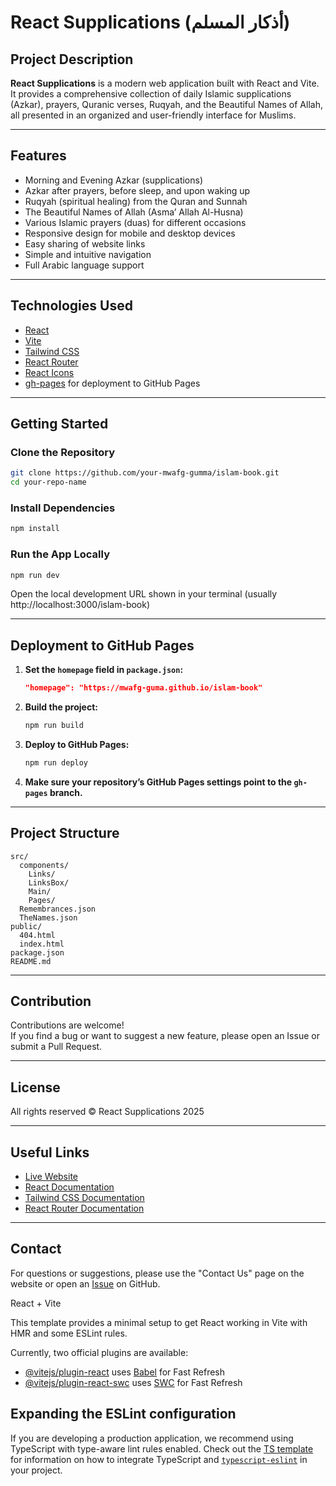 

# React Supplications (أذكار المسلم)

## Project Description

**React Supplications** is a modern web application built with React and Vite.  
It provides a comprehensive collection of daily Islamic supplications (Azkar), prayers, Quranic verses, Ruqyah, and the Beautiful Names of Allah, all presented in an organized and user-friendly interface for Muslims.

---

## Features

- Morning and Evening Azkar (supplications)
- Azkar after prayers, before sleep, and upon waking up
- Ruqyah (spiritual healing) from the Quran and Sunnah
- The Beautiful Names of Allah (Asma’ Allah Al-Husna)
- Various Islamic prayers (duas) for different occasions
- Responsive design for mobile and desktop devices
- Easy sharing of website links
- Simple and intuitive navigation
- Full Arabic language support

---

## Technologies Used

- [React](https://react.dev/)
- [Vite](https://vitejs.dev/)
- [Tailwind CSS](https://tailwindcss.com/)
- [React Router](https://reactrouter.com/)
- [React Icons](https://react-icons.github.io/react-icons/)
- [gh-pages](https://www.npmjs.com/package/gh-pages) for deployment to GitHub Pages

---

## Getting Started

### Clone the Repository

```sh
git clone https://github.com/your-mwafg-gumma/islam-book.git
cd your-repo-name
```

### Install Dependencies

```sh
npm install
```

### Run the App Locally

```sh
npm run dev
```

Open the local development URL shown in your terminal (usually  http://localhost:3000/islam-book)

---

## Deployment to GitHub Pages

1. **Set the `homepage` field in `package.json`:**

   ```json
   "homepage": "https://mwafg-guma.github.io/islam-book"
   ```

2. **Build the project:**

   ```sh
   npm run build
   ```

3. **Deploy to GitHub Pages:**

   ```sh
   npm run deploy
   ```

4. **Make sure your repository’s GitHub Pages settings point to the `gh-pages` branch.**

---

## Project Structure

```
src/
  components/
    Links/
    LinksBox/
    Main/
    Pages/
  Remembrances.json
  TheNames.json
public/
  404.html
  index.html
package.json
README.md
```

---

## Contribution

Contributions are welcome!  
If you find a bug or want to suggest a new feature, please open an Issue or submit a Pull Request.

---

## License

All rights reserved © React Supplications 2025

---

## Useful Links

- [Live Website](https://mwafg-gumma.github.io/islam-book)
- [React Documentation](https://react.dev/)
- [Tailwind CSS Documentation](https://tailwindcss.com/docs)
- [React Router Documentation](https://reactrouter.com/en/main)

---

## Contact

For questions or suggestions, please use the "Contact Us" page on the website or open an [Issue](https://github.com/your-username/your-repo-name/issues) on GitHub.



 
 
 
 
 
 
 React + Vite

This template provides a minimal setup to get React working in Vite with HMR and some ESLint rules.

Currently, two official plugins are available:

- [@vitejs/plugin-react](https://github.com/vitejs/vite-plugin-react/blob/main/packages/plugin-react) uses [Babel](https://babeljs.io/) for Fast Refresh
- [@vitejs/plugin-react-swc](https://github.com/vitejs/vite-plugin-react/blob/main/packages/plugin-react-swc) uses [SWC](https://swc.rs/) for Fast Refresh

## Expanding the ESLint configuration

If you are developing a production application, we recommend using TypeScript with type-aware lint rules enabled. Check out the [TS template](https://github.com/vitejs/vite/tree/main/packages/create-vite/template-react-ts) for information on how to integrate TypeScript and [`typescript-eslint`](https://typescript-eslint.io) in your project.
